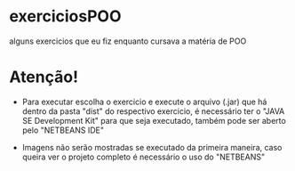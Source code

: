 # exerciciosPOO
 alguns exercicios que eu fiz enquanto cursava a matéria de POO

# Atenção!
- Para executar escolha o exercicio e execute o arquivo (.jar) que há dentro da pasta "dist" do respectivo exercicio, é necessário ter o "JAVA SE Development Kit" para que seja executado, também pode ser aberto pelo "NETBEANS IDE"

- Imagens não serão mostradas se executado da primeira maneira, caso queira ver o projeto completo é necessário o uso do "NETBEANS"
